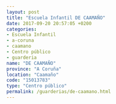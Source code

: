 ```yaml
---
layout: post
title: "Escuela Infantil DE CAAMAÑO"
date: 2017-09-20 20:57:05 +0200
categories:
- Escuela Infantil
- a-coruna
- caamano
- Centro público
- guarderia
name: "DE CAAMAÑO"
province: "A Coruña"
location: "Caamaño"
code: "15013783"
type: "Centro público"
permalink: /guarderias/de-caamano.html
---
```

